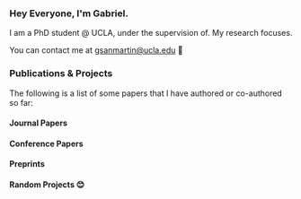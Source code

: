 ### Hey Everyone, I'm Gabriel.

I am a PhD student @ UCLA, under the supervision of. My research focuses. 


You can contact me at gsanmartin@ucla.edu 🙂


### Publications & Projects

The following is a list of some papers that I have authored or co-authored so far:

#### Journal Papers


#### Conference Papers


#### Preprints


#### Random Projects 😊


